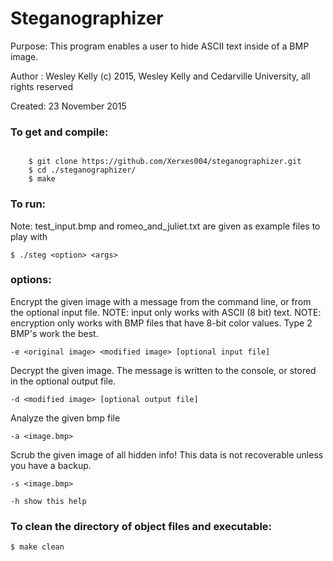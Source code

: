 <h1>Steganographizer</h1>
<p>Purpose: This program enables a user to hide ASCII text inside of a BMP image.</p>
<p>Author : Wesley Kelly (c) 2015, Wesley Kelly and Cedarville University, all rights reserved</p>
<p>Created: 23 November 2015</p>
</p>

<h3>To get and compile:</h3>

<pre><code>
	$ git clone https://github.com/Xerxes004/steganographizer.git
	$ cd ./steganographizer/
	$ make
</code></pre>

<h3>To run:</h3>
<p>Note: test_input.bmp and romeo_and_juliet.txt are given as example files to play with</p>

<pre><code>$ ./steg &lt;option&gt; &lt;args&gt;</code></pre>

<h3>options:</h3>

Encrypt the given image with a message from the command line, or from the optional input file.
NOTE: input only works with ASCII (8 bit) text.
NOTE: encryption only works with BMP files that have 8-bit color values. Type 2 BMP's work the best.
<pre><code>-e &lt;original image&gt; &lt;modified image&gt; [optional input file]</code></pre>

Decrypt the given image. The message is written to the console, or stored in the optional output file.
<pre><code>-d &lt;modified image&gt; [optional output file]</code></pre>

Analyze the given bmp file
<pre><code>-a &lt;image.bmp&gt;</code></pre>

Scrub the given image of all hidden info! This data is not recoverable unless you have a backup.
<pre><code>-s &lt;image.bmp&gt;</code></pre>

<pre><code>-h show this help</code></pre>

<h3>To clean the directory of object files and executable: </h3>
<pre><code>$ make clean</code></pre>